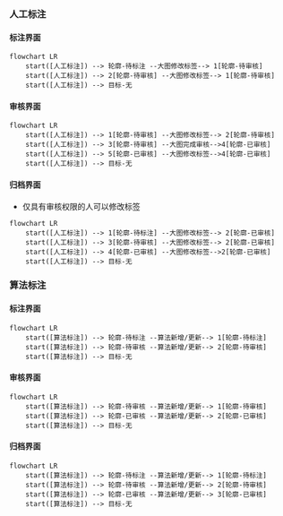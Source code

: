 ### 人工标注


#### 标注界面
```mermaid
flowchart LR
    start([人工标注]) --> 轮廓-待标注 --大图修改标签--> 1[轮廓-待审核]
    start([人工标注]) --> 2[轮廓-待审核] --大图修改标签--> 1[轮廓-待审核]
    start([人工标注]) --> 目标-无
```

#### 审核界面
```mermaid
flowchart LR
    start([人工标注]) --> 1[轮廓-待审核] --大图修改标签--> 2[轮廓-待审核]
    start([人工标注]) --> 3[轮廓-待审核] --大图完成审核-->4[轮廓-已审核]
    start([人工标注]) --> 5[轮廓-已审核] --大图修改标签-->4[轮廓-已审核]
    start([人工标注]) --> 目标-无
```

#### 归档界面
- 仅具有审核权限的人可以修改标签
```mermaid
flowchart LR
    start([人工标注]) --> 1[轮廓-待标注] --大图修改标签--> 2[轮廓-已审核]
    start([人工标注]) --> 3[轮廓-待审核] --大图修改标签--> 2[轮廓-已审核]
    start([人工标注]) --> 4[轮廓-已审核] --大图修改标签-->2[轮廓-已审核]
    start([人工标注]) --> 目标-无
```

### 算法标注

#### 标注界面
```mermaid
flowchart LR
    start([算法标注]) --> 轮廓-待标注 --算法新增/更新--> 1[轮廓-待标注]
    start([算法标注]) --> 轮廓-待审核 --算法新增/更新--> 2[轮廓-待审核]
    start([算法标注]) --> 目标-无
```

#### 审核界面
```mermaid
flowchart LR
    start([算法标注]) --> 轮廓-待审核 --算法新增/更新--> 1[轮廓-待审核]
    start([算法标注]) --> 轮廓-已审核 --算法新增/更新--> 2[轮廓-已审核]
    start([算法标注]) --> 目标-无
```

#### 归档界面
```mermaid
flowchart LR
    start([算法标注]) --> 轮廓-待标注 --算法新增/更新--> 1[轮廓-待标注]
    start([算法标注]) --> 轮廓-待审核 --算法新增/更新--> 2[轮廓-待审核]
    start([算法标注]) --> 轮廓-已审核 --算法新增/更新--> 3[轮廓-已审核]
    start([算法标注]) --> 目标-无
```
